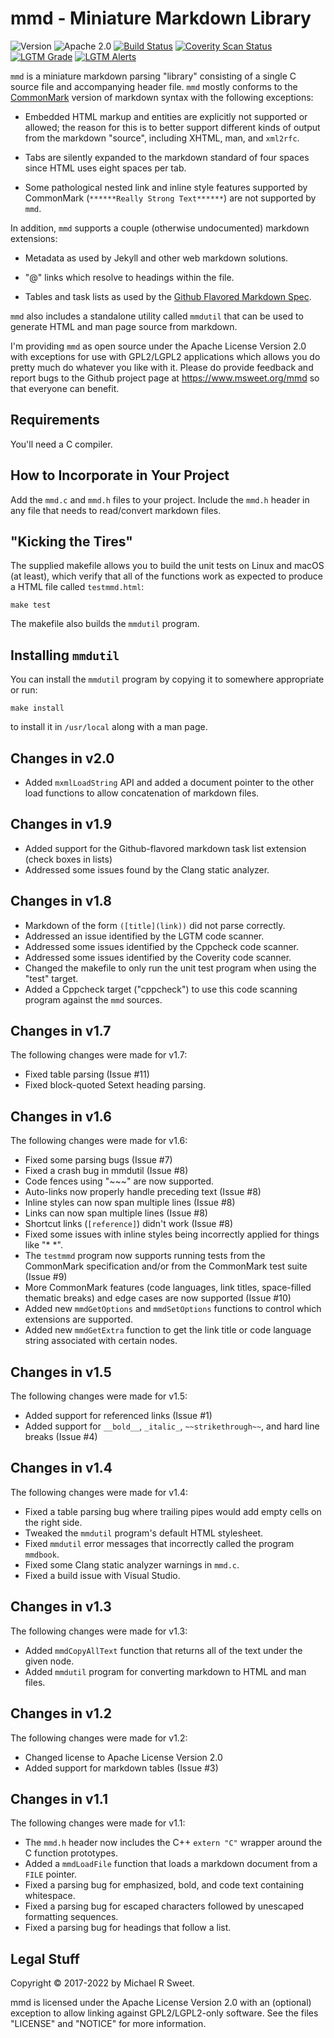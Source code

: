mmd - Miniature Markdown Library
================================

![Version](https://img.shields.io/github/v/release/michaelrsweet/mmd?include_prereleases)
![Apache 2.0](https://img.shields.io/github/license/michaelrsweet/mmd)
[![Build Status](https://img.shields.io/github/workflow/status/michaelrsweet/mmd/Build)](https://github.com/michaelrsweet/mmd/actions/workflows/build.yml)
[![Coverity Scan Status](https://img.shields.io/coverity/scan/22387.svg)](https://scan.coverity.com/projects/michaelrsweet-mmd)
[![LGTM Grade](https://img.shields.io/lgtm/grade/cpp/github/michaelrsweet/mmd)](https://lgtm.com/projects/g/michaelrsweet/mmd/context:cpp)
[![LGTM Alerts](https://img.shields.io/lgtm/alerts/github/michaelrsweet/mmd)](https://lgtm.com/projects/g/michaelrsweet/mmd/)

`mmd` is a miniature markdown parsing "library" consisting of a single C source
file and accompanying header file.  `mmd` mostly conforms to the [CommonMark][]
version of markdown syntax with the following exceptions:

- Embedded HTML markup and entities are explicitly not supported or allowed;
  the reason for this is to better support different kinds of output from the
  markdown "source", including XHTML, man, and `xml2rfc`.

- Tabs are silently expanded to the markdown standard of four spaces since HTML
  uses eight spaces per tab.

- Some pathological nested link and inline style features supported by
  CommonMark (`******Really Strong Text******`) are not supported by `mmd`.

In addition, `mmd` supports a couple (otherwise undocumented) markdown
extensions:

- Metadata as used by Jekyll and other web markdown solutions.

- "@" links which resolve to headings within the file.

- Tables and task lists as used by the [Github Flavored Markdown Spec][GFM].

`mmd` also includes a standalone utility called `mmdutil` that can be used to
generate HTML and man page source from markdown.

I'm providing `mmd` as open source under the Apache License Version 2.0 with
exceptions for use with GPL2/LGPL2 applications which allows you do pretty much
do whatever you like with it.  Please do provide feedback and report bugs to the
Github project page at <https://www.msweet.org/mmd> so that everyone can
benefit.

[CommonMark]: https://spec.commonmark.org
[GFM]: https://github.github.com/gfm


Requirements
------------

You'll need a C compiler.


How to Incorporate in Your Project
----------------------------------

Add the `mmd.c` and `mmd.h` files to your project.  Include the `mmd.h`
header in any file that needs to read/convert markdown files.


"Kicking the Tires"
-------------------

The supplied makefile allows you to build the unit tests on Linux and macOS (at
least), which verify that all of the functions work as expected to produce a
HTML file called `testmmd.html`:

    make test

The makefile also builds the `mmdutil` program.


Installing `mmdutil`
--------------------

You can install the `mmdutil` program by copying it to somewhere appropriate or
run:

    make install

to install it in `/usr/local` along with a man page.


Changes in v2.0
---------------

- Added `mxmlLoadString` API and added a document pointer to the other load
  functions to allow concatenation of markdown files.


Changes in v1.9
---------------

- Added support for the Github-flavored markdown task list extension (check
  boxes in lists)
- Addressed some issues found by the Clang static analyzer.


Changes in v1.8
---------------

- Markdown of the form `([title](link))` did not parse correctly.
- Addressed an issue identified by the LGTM code scanner.
- Addressed some issues identified by the Cppcheck code scanner.
- Addressed some issues identified by the Coverity code scanner.
- Changed the makefile to only run the unit test program when using the "test"
  target.
- Added a Cppcheck target ("cppcheck") to use this code scanning program against
  the `mmd` sources.


Changes in v1.7
---------------

The following changes were made for v1.7:

- Fixed table parsing (Issue #11)
- Fixed block-quoted Setext heading parsing.


Changes in v1.6
---------------

The following changes were made for v1.6:

- Fixed some parsing bugs (Issue #7)
- Fixed a crash bug in mmdutil (Issue #8)
- Code fences using "~~~" are now supported.
- Auto-links now properly handle preceding text (Issue #8)
- Inline styles can now span multiple lines (Issue #8)
- Links can now span multiple lines (Issue #8)
- Shortcut links (`[reference]`) didn't work (Issue #8)
- Fixed some issues with inline styles being incorrectly applied for things
  like "* *".
- The `testmmd` program now supports running tests from the CommonMark
  specification and/or from the CommonMark test suite (Issue #9)
- More CommonMark features (code languages, link titles, space-filled thematic
  breaks) and edge cases are now supported (Issue #10)
- Added new `mmdGetOptions` and `mmdSetOptions` functions to control which
  extensions are supported.
- Added new `mmdGetExtra` function to get the link title or code language
  string associated with certain nodes.


Changes in v1.5
---------------

The following changes were made for v1.5:

- Added support for referenced links (Issue #1)
- Added support for `__bold__`, `_italic_`, `~~strikethrough~~`, and hard
  line breaks (Issue #4)


Changes in v1.4
---------------

The following changes were made for v1.4:

- Fixed a table parsing bug where trailing pipes would add empty cells on the
  right side.
- Tweaked the `mmdutil` program's default HTML stylesheet.
- Fixed `mmdutil` error messages that incorrectly called the program `mmdbook`.
- Fixed some Clang static analyzer warnings in `mmd.c`.
- Fixed a build issue with Visual Studio.


Changes in v1.3
---------------

The following changes were made for v1.3:

- Added `mmdCopyAllText` function that returns all of the text under the given
  node.
- Added `mmdutil` program for converting markdown to HTML and man files.


Changes in v1.2
---------------

The following changes were made for v1.2:

- Changed license to Apache License Version 2.0
- Added support for markdown tables (Issue #3)


Changes in v1.1
---------------

The following changes were made for v1.1:

- The `mmd.h` header now includes the C++ `extern "C"` wrapper around the C
  function prototypes.
- Added a `mmdLoadFile` function that loads a markdown document from a `FILE`
  pointer.
- Fixed a parsing bug for emphasized, bold, and code text containing whitespace.
- Fixed a parsing bug for escaped characters followed by unescaped formatting
  sequences.
- Fixed a parsing bug for headings that follow a list.


Legal Stuff
-----------

Copyright © 2017-2022 by Michael R Sweet.

mmd is licensed under the Apache License Version 2.0 with an (optional)
exception to allow linking against GPL2/LGPL2-only software.  See the files
"LICENSE" and "NOTICE" for more information.
